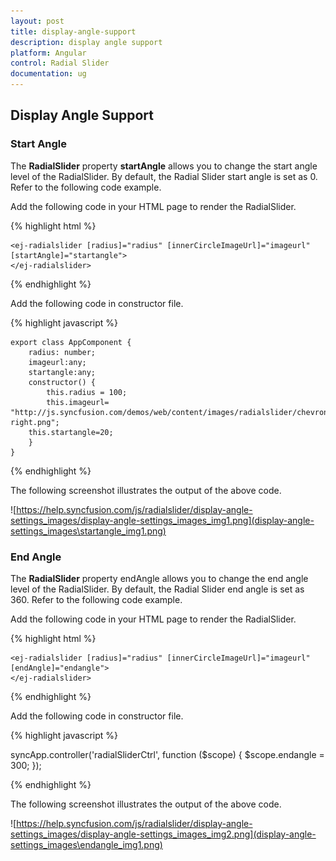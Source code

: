```yaml
---
layout: post
title: display-angle-support
description: display angle support
platform: Angular
control: Radial Slider
documentation: ug
---
```


## Display Angle Support

### Start Angle

The **RadialSlider** property **startAngle** allows you to change the start angle level of the RadialSlider. By default, the Radial Slider start angle is set as 0. Refer to the following code example.

Add the following code in your HTML page to render the RadialSlider.


{% highlight html %}

    <ej-radialslider [radius]="radius" [innerCircleImageUrl]="imageurl" [startAngle]="startangle">
    </ej-radialslider>

{% endhighlight %}

Add the following code in constructor file.

{% highlight javascript %}

    export class AppComponent {
        radius: number;
        imageurl:any;
        startangle:any;
        constructor() {
            this.radius = 100;
            this.imageurl= "http://js.syncfusion.com/demos/web/content/images/radialslider/chevron-right.png";
        this.startangle=20;
        }
    }

{% endhighlight %}

The following screenshot illustrates the output of the above code.

![https://help.syncfusion.com/js/radialslider/display-angle-settings_images/display-angle-settings_images_img1.png](display-angle-settings_images\startangle_img1.png)

### End Angle

The  **RadialSlider** property endAngle allows you to change the end angle level of the RadialSlider. By default, the Radial Slider end angle is set as 360. Refer to the following code example.

Add the following code in your HTML page to render the RadialSlider.


{% highlight html %}

    <ej-radialslider [radius]="radius" [innerCircleImageUrl]="imageurl" [endAngle]="endangle">
    </ej-radialslider>

{% endhighlight %}


Add the following code in constructor file.

{% highlight javascript %}

syncApp.controller('radialSliderCtrl', function ($scope) {
        $scope.endangle = 300;
    });


{% endhighlight %}


The following screenshot illustrates the output of the above code.

![https://help.syncfusion.com/js/radialslider/display-angle-settings_images/display-angle-settings_images_img2.png](display-angle-settings_images\endangle_img1.png)

